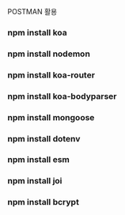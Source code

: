 POSTMAN 활용

### npm install koa
### npm install nodemon
### npm install koa-router
### npm install koa-bodyparser
### npm install mongoose
### npm install dotenv
### npm install esm
### npm install joi
### npm install bcrypt